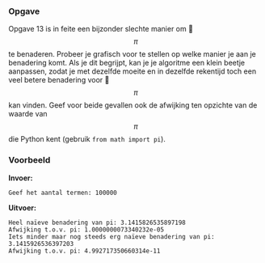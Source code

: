 ### Opgave

Opgave 13 is in feite een bijzonder slechte manier om $$\pi$$ te benaderen.
Probeer je grafisch voor te stellen op welke manier je aan je benadering komt. Als je dit begrijpt, kan je je algoritme een klein beetje aanpassen, zodat je met dezelfde moeite en in dezelfde rekentijd toch een veel betere benadering voor $$\pi$$ kan vinden. Geef voor beide gevallen ook de afwijking ten opzichte van de waarde van $$\pi$$ die Python kent (gebruik `from math import pi`).

### Voorbeeld

**Invoer:**

    Geef het aantal termen: 100000

**Uitvoer:**

    Heel naïeve benadering van pi: 3.1415826535897198
    Afwijking t.o.v. pi: 1.0000000073340232e-05
    Iets minder maar nog steeds erg naïeve benadering van pi: 3.1415926536397203
    Afwijking t.o.v. pi: 4.992717350660314e-11
